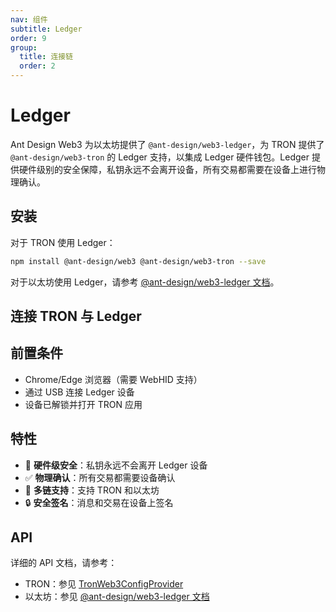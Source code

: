 ```yaml
---
nav: 组件
subtitle: Ledger
order: 9
group:
  title: 连接链
  order: 2
---
```


# Ledger

Ant Design Web3 为以太坊提供了 `@ant-design/web3-ledger`，为 TRON 提供了 `@ant-design/web3-tron` 的 Ledger 支持，以集成 Ledger 硬件钱包。Ledger 提供硬件级别的安全保障，私钥永远不会离开设备，所有交易都需要在设备上进行物理确认。

## 安装

对于 TRON 使用 Ledger：

```bash
npm install @ant-design/web3 @ant-design/web3-tron --save
```

对于以太坊使用 Ledger，请参考 [@ant-design/web3-ledger 文档](https://web3.ant.design/components/ledger)。

## 连接 TRON 与 Ledger

<code src='./demos/tron.tsx'></code>

## 前置条件

- Chrome/Edge 浏览器（需要 WebHID 支持）
- 通过 USB 连接 Ledger 设备
- 设备已解锁并打开 TRON 应用

## 特性

- 🔐 **硬件级安全**：私钥永远不会离开 Ledger 设备
- ✅ **物理确认**：所有交易都需要设备确认
- 📱 **多链支持**：支持 TRON 和以太坊
- 🔒 **安全签名**：消息和交易在设备上签名

## API

详细的 API 文档，请参考：

- TRON：参见 [TronWeb3ConfigProvider](../tron/index.zh-CN.md#api)
- 以太坊：参见 [@ant-design/web3-ledger 文档](https://web3.ant.design/components/ledger)
